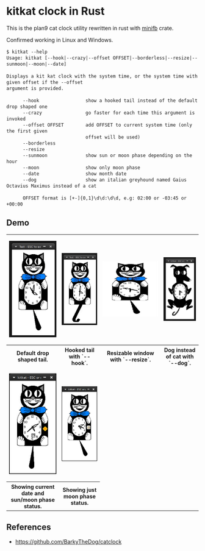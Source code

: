 # kitkat clock in Rust

This is the plan9 cat clock utility rewritten in rust with [minifb](https://crates.io/crates/minifb) crate.

Confirmed working in Linux and Windows.

```shell
$ kitkat --help
Usage: kitkat [--hook|--crazy|--offset OFFSET|--borderless|--resize|--sunmoon|--moon|--date]

Displays a kit kat clock with the system time, or the system time with given offset if the --offset
argument is provided.

      --hook                 show a hooked tail instead of the default drop shaped one
      --crazy                go faster for each time this argument is invoked
      --offset OFFSET        add OFFSET to current system time (only the first given
                             offset will be used)
      --borderless
      --resize
      --sunmoon              show sun or moon phase depending on the hour
      --moon                 show only moon phase
      --date                 show month date
      --dog                  show an italian greyhound named Gaius Octavius Maximus instead of a cat

      OFFSET format is [+-]{0,1}\d\d:\d\d, e.g: 02:00 or -03:45 or +00:00
```

## Demo

<table>
<tr>
<td>

![demo](./kitkat-round.gif?raw=true)

</td>
<td>

![demo](./kitkat-hook.gif?raw=true)

</td>
<td>

![demo](./kitkat-resized.jpg?raw=true)

</td>
<td>

![demo](./dogkat.gif?raw=true)

</td>
</tr>
<tr>
<th>
Default drop shaped tail.
</th>
<th>
Hooked tail with `--hook`.
</th>
<th>
Resizable window with `--resize`.
</th>
<th>
Dog instead of cat with `--dog`.
</th>
</tr>
<tr>
<td>

![demo](./kitkat-date-and-sun.jpg?raw=true)

</td>
<td>

![demo](./kitkat-moon-phase-only.jpg?raw=true)

</td>
<td>
</td>
<td>
</td>
</tr>
<tr>
<th>
Showing current date and sun/moon phase status.
</th>
<th>
Showing just moon phase status.
</th>
</tr>
</table>

## References

- https://github.com/BarkyTheDog/catclock

